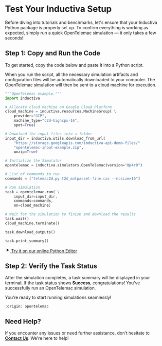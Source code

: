 # Test Your Inductiva Setup
Before diving into tutorials and benchmarks, let's ensure that your Inductiva Python package is properly set up. To confirm everything is working as expected, simply run a quick OpenTelemac simulation — it only takes a few seconds!

## Step 1: Copy and Run the Code
To get started, copy the code below and paste it into a Python script.

When you run the script, all the necessary simulation artifacts and configuration files will be automatically downloaded to your computer. The OpenTelemac simulation will then be sent to a cloud machine for execution.

```python
"""OpenTelemac example."""
import inductiva

# Allocate cloud machine on Google Cloud Platform
cloud_machine = inductiva.resources.MachineGroup( \
    provider="GCP",
    machine_type="c2d-highcpu-16",
    spot=True)

# Download the input files into a folder
input_dir = inductiva.utils.download_from_url(
    "https://storage.googleapis.com/inductiva-api-demo-files/"
    "opentelemac-input-example.zip",
    unzip=True)

# Initialize the Simulator
opentelemac = inductiva.simulators.OpenTelemac(version="8p4r0")

# List of commands to run
commands = ["telemac2d.py t2d_malpasset-fine.cas --ncsize=16"]

# Run simulation
task = opentelemac.run( \
    input_dir=input_dir,
    commands=commands,
    on=cloud_machine)

# Wait for the simulation to finish and download the results
task.wait()
cloud_machine.terminate()

task.download_outputs()

task.print_summary()
```

<a href="https://console-dev.inductiva.ai/editor?simulator_name=opentelemac" class="try-playground-button" target="_blank">
  <svg class="icon" xmlns="http://www.w3.org/2000/svg" width="16" height="16" viewBox="0 0 24 24" fill="currentColor">
    <path d="M8 5v14l11-7z"/>
  </svg>
  Try it on our online Python Editor
</a>

## Step 2: Verify the Task Status
After the simulation completes, a task summary will be displayed in your terminal. If the task status shows **Success**, congratulations! You've successfully run an OpenTelemac simulation.

You're ready to start running simulations seamlessly!

```{banner_small}
:origin: opentelemac
```

## Need Help?
If you encounter any issues or need further assistance, don't hesitate to [**Contact Us**](mailto:support@inductiva.ai). We're here to help!
